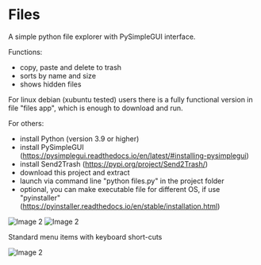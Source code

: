 # Files
A simple python file explorer with PySimpleGUI interface.

Functions:
- copy, paste and delete to trash
- sorts by name and size
- shows hidden files

For linux debian (xubuntu tested) users there is a fully functional version in file "files app", which is enough to download and run.

For others:

- install Python (version 3.9 or higher)
- install PySimpleGUI (https://pysimplegui.readthedocs.io/en/latest/#installing-pysimplegui)
- install Send2Trash (https://pypi.org/project/Send2Trash/)
- download this project and extract
- launch via command line "python files.py" in the project folder
- optional, you can make executable file for different OS, if use "pyinstaller" (https://pyinstaller.readthedocs.io/en/stable/installation.html)

![Image 2](https://github.com/lestec-al/files/raw/main/images/files_pic_1.png)
![Image 2](https://github.com/lestec-al/files/raw/main/images/files_pic_2.png)

Standard menu items with keyboard short-cuts

![Image 2](https://github.com/lestec-al/files/raw/main/images/files_pic_3.png)
